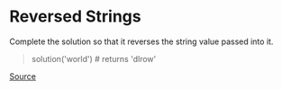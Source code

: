 # Reversed Strings

Complete the solution so that it reverses the string value passed into it.

> solution('world') # returns 'dlrow'

[Source](https://www.codewars.com/kata/5168bb5dfe9a00b126000018/train/python)